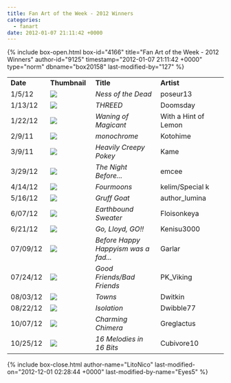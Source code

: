 ```yaml
---
title: Fan Art of the Week - 2012 Winners
categories:
  - fanart
date: 2012-01-07 21:11:42 +0000
---
```

{% include box-open.html box-id="4166" title="Fan Art of the Week - 2012 Winners" author-id="9125" timestamp="2012-01-07 21:11:42 +0000" type="norm" dbname="box20158" last-modified-by="127" %}
<table border="0">

<tr>
<td width="80"><b>Date</b></td>
<td width="100"><b>Thumbnail</b></td>
<td width="200"><b>Title</b></td>
<td width="200"><b>Artist</b></td>
</tr>

<tr>
<td width="80">1/5/12</td>
<td width="100"><a href="http://starmen.net/vote/vote.php?id=22971"><img src="http - //files.fobby.net/0000/59bb/Ness%20of%20the%20dead%20funfest%20copy.jpg.thumb.gif" border="0" /></a></td>
<td width="200"><i>Ness of the Dead</i></td>
<td width="200">poseur13</td>
</tr>

<tr>
<td width="80">1/13/12</td>
<td width="100"><a href="http://starmen.net/vote/vote.php?id=19232"><img src="http - //files.fobby.net/0000/4b20/THREED.jpg.thumb.gif" border="0" /></a></td>
<td width="200"><i>THREED</i></td>
<td width="200">Doomsday</td>
</tr>

<tr>
<td width="80">1/22/12</td>
<td width="100"><a href="http://starmen.net/vote/vote.php?id=33847"><img src="http - //files.fobby.net/0000/8437/Waning%20of%20Magicant%20001.jpg.thumb.gif" border="0" /></a></td>
<td width="200"><i>Waning of Magicant</i></td>
<td width="200">With a Hint of Lemon</td>
</tr>

<tr>
<td width="80">2/9/11</td>
<td width="100"><a href="http://starmen.net/vote/vote.php?id=33913"><img src="http - //files.fobby.net/0000/8479/clausmono.png.thumb.gif" border="0" /></a></td>
<td width="200"><i>monochrome</i></td>
<td width="200">Kotohime</td>
</tr>

<tr>
<td width="80">3/9/11</td>
<td width="100"><a href="http://starmen.net/vote/vote.php?id=33898"><img src="http - //files.fobby.net/0000/846a/heavily_creepy_pokey_sm.jpg.thumb.gif" border="0" /></a></td>
<td width="200"><i>Heavily Creepy Pokey</i></td>
<td width="200">Kame</td>
</tr>

<tr>
<td width="80">3/29/12</td>
<td width="100"><a href="http://starmen.net/vote/vote.php?id=33969"><img src="http - //files.fobby.net/0000/84b1/herp-292.png.thumb.gif" border="0" /></a></td>
<td width="200"><i>The Night Before...</i></td>
<td width="200">emcee</td>
</tr>



<tr>
<td width="80">4/14/12</td>
<td width="100"><a href="http://starmen.net/vote/vote.php?id=34099"><img src="
http - //files.fobby.net/0000/8533/4side_mumps_by_kelim.jpg.thumb.gif" border="0" /></a></td>
<td width="200"><i>Fourmoons</i></td>
<td width="200">kelim/Special k</td>
</tr>

<tr>
<td width="80">5/16/12</td>
<td width="100"><a href="http://starmen.net/vote/vote.php?id=34255"><img src="
http - //files.fobby.net/0000/85cf/Gruff%20Goat.jpg.thumb.gif" border="0" /></a></td>
<td width="200"><i>Gruff Goat</i></td>
<td width="200">author_lumina</td>
</tr>


<tr>
<td width="80">6/07/12</td>
<td width="100"><a href="http://starmen.net/vote/vote.php?id=34335"><img src="http - //files.fobby.net/0000/861f/Earthboundjumperfloisonkeya.jpg.thumb.gif" border="0" /></a></td>
<td width="200"><i>Earthbound Sweater</i></td>
<td width="200">Floisonkeya</td>
</tr>

<tr>
<td width="80">6/21/12</td>
<td width="100"><a href="http://starmen.net/vote/vote.php?id=34460"><img src="http - //files.fobby.net/0000/869c/go-lloyd-go%20PNG.png.thumb.gif" border="0" /></a></td>
<td width="200"><i>Go, Lloyd, GO!!</i></td>
<td width="200">Kenisu3000</td>
</tr>

<tr>
<td width="80">07/09/12</td>
<td width="100"><a href="http://starmen.net/vote/vote.php?id=34508"><img src="http - //files.fobby.net/0000/86cc/Mr-Carpainter-ritagliato.jpg.thumb.gif" border="0" /></a></td>
<td width="200"><i>Before Happy Happyism was a fad...</i></td>
<td width="200">Garlar</td>
</tr>

<tr>
<td width="80">07/24/12</td>
<td width="100"><a href="http://starmen.net/vote/vote.php?id=32678"><img src="
http - //files.fobby.net/0000/7fa6/Good%20Friends%20and%20Bad%20Friends.jpg.thumb.gif" border="0" /></a></td>
<td width="200"><i>Good Friends/Bad Friends</i></td>
<td width="200">PK_Viking</td>
</tr>

<tr>
<td width="80">08/03/12</td>
<td width="100"><a href="http://starmen.net/vote/vote.php?id=29617"><img src="http - //files.fobby.net/0000/73b1/TOWNS.png.thumb.gif" border="0" /></a></td>
<td width="200"><i>Towns</i></td>
<td width="200">Dwitkin</td>
</tr>


<tr>
<td width="80">08/22/12</td>
<td width="100"><a href="http://starmen.net/vote/vote.php?id=29946"><img src="http - //files.fobby.net/0000/74fa/Isolation.jpg.thumb.gif" border="0" /></a></td>
<td width="200"><i>Isolation</i></td>
<td width="200">Dwibble77</td>
</tr>


<tr>
<td width="80">10/07/12</td>
<td width="100"><a href="http://starmen.net/vote/vote.php?id=34939"><img src="http - //files.fobby.net/0000/887b/Chimera.jpg.thumb.gif" border="0" /></a></td>
<td width="200"><i>Charming Chimera</i></td>
<td width="200">Greglactus</td>
</tr>


<tr>
<td width="80">10/25/12</td>
<td width="100"><a href="http://starmen.net/vote/vote.php?id=35031"><img src="http - //files.fobby.net/0000/88d7/Earthbound%20Clay%20Models%2016%20Bit.PNG.thumb.gif" border="0" /></a></td>
<td width="200"><i>16 Melodies in 16 Bits</i></td>
<td width="200">Cubivore10</td>
</tr>

</table>
{% include box-close.html author-name="LitoNico" last-modified-on="2012-12-01 02:28:44 +0000" last-modified-by-name="Eyes5" %}
